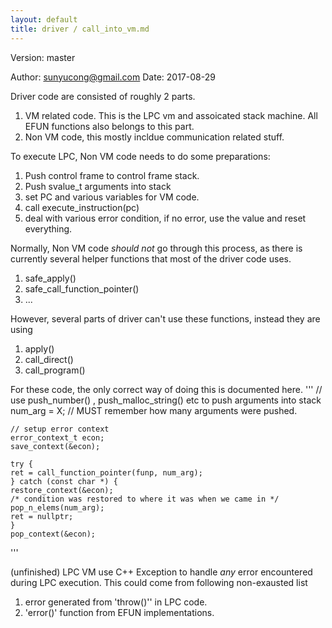 ```yaml
---
layout: default
title: driver / call_into_vm.md
---
```


Version: master

Author: sunyucong@gmail.com
Date: 2017-08-29

Driver code are consisted of roughly 2 parts.

1. VM related code. This is the LPC vm and assoicated stack machine. All EFUN functions also belongs to this part.
2. Non VM code, this mostly incldue communication related stuff.

To execute LPC, Non VM code needs to do some preparations:
1. Push control frame to control frame stack.
2. Push svalue_t arguments into stack
3. set PC and various variables for VM code.
4. call execute_instruction(pc)
5. deal with various error condition, if no error, use the value and reset everything.

Normally, Non VM code *should not* go through this process, as there is currently several helper functions that most of
the driver code uses.

1. safe_apply()
2. safe_call_function_pointer()
3. ...


However, several parts of driver can't use these functions, instead they are using
1. apply()
2. call_direct()
3. call_program()

For these code, the only correct way of doing this is documented here.
'''
    // use push_number() , push_malloc_string() etc to push arguments into stack
    num_arg = X; // MUST remember how many arguments were pushed.

    // setup error context
    error_context_t econ;
    save_context(&econ);

    try {
    ret = call_function_pointer(funp, num_arg);
    } catch (const char *) {
    restore_context(&econ);
    /* condition was restored to where it was when we came in */
    pop_n_elems(num_arg);
    ret = nullptr;
    }
    pop_context(&econ);
'''

(unfinished)
LPC VM use C++ Exception to handle *any* error encountered during LPC execution. This could come from following non-exausted list

1. error generated from 'throw()'' in LPC code.
2. 'error()' function from EFUN implementations.
